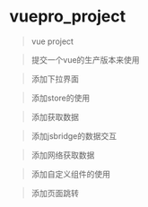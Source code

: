 # vuepro_project

> vue project

> 提交一个vue的生产版本来使用

> 添加下拉界面

> 添加store的使用

> 添加获取数据

> 添加jsbridge的数据交互

> 添加网络获取数据

> 添加自定义组件的使用

> 添加页面跳转
